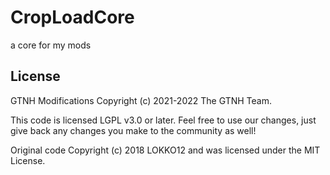 # CropLoadCore
a core for my mods

## License

GTNH Modifications Copyright (c) 2021-2022 The GTNH Team.

This code is licensed LGPL v3.0 or later. Feel free to use our changes, just
give back any changes you make to the community as well!

Original code Copyright (c) 2018 LOKKO12 and was licensed under the MIT License.